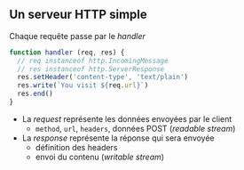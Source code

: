 ## Un serveur HTTP simple

Chaque requête passe par le *handler*

```js
function handler (req, res) {
  // req instanceof http.IncomingMessage
  // res instanceof http.ServerResponse
  res.setHeader('content-type', 'text/plain')
  res.write(`You visit ${req.url}`)
  res.end()
}
```

* La *request* représente les données envoyées par le client
  * `method`, `url`, `headers`, données POST (*readable stream*)
* La *response* représente la réponse qui sera envoyée
  * définition des headers
  * envoi du contenu (*writable stream*)
